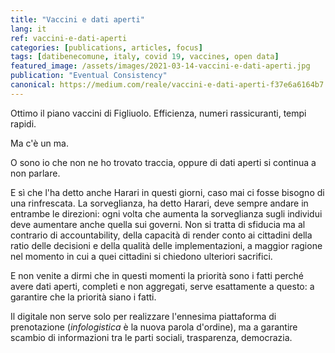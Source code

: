 ```yaml
---
title: "Vaccini e dati aperti"
lang: it
ref: vaccini-e-dati-aperti
categories: [publications, articles, focus]
tags: [datibenecomune, italy, covid 19, vaccines, open data]
featured_image: /assets/images/2021-03-14-vaccini-e-dati-aperti.jpg
publication: "Eventual Consistency"
canonical: https://medium.com/reale/vaccini-e-dati-aperti-f37e6a6164b7
---
```


Ottimo il piano vaccini di Figliuolo. Efficienza, numeri rassicuranti, tempi rapidi.

Ma c'è un ma.

O sono io che non ne ho trovato traccia, oppure di dati aperti si continua a non parlare.

E sì che l'ha detto anche Harari in questi giorni, caso mai ci fosse bisogno di una rinfrescata. La sorveglianza, ha detto Harari, deve sempre andare in entrambe le direzioni: ogni volta che aumenta la sorveglianza sugli individui deve aumentare anche quella sui governi. Non si tratta di sfiducia ma al contrario di accountability, della capacità di render conto ai cittadini della ratio delle decisioni e della qualità delle implementazioni, a maggior ragione nel momento in cui a quei cittadini si chiedono ulteriori sacrifici.

E non venite a dirmi che in questi momenti la priorità sono i fatti perché avere dati aperti, completi e non aggregati, serve esattamente a questo: a garantire che la priorità siano i fatti.

Il digitale non serve solo per realizzare l'ennesima piattaforma di prenotazione (*infologistica* è la nuova parola d'ordine), ma a garantire scambio di informazioni tra le parti sociali, trasparenza, democrazia.
